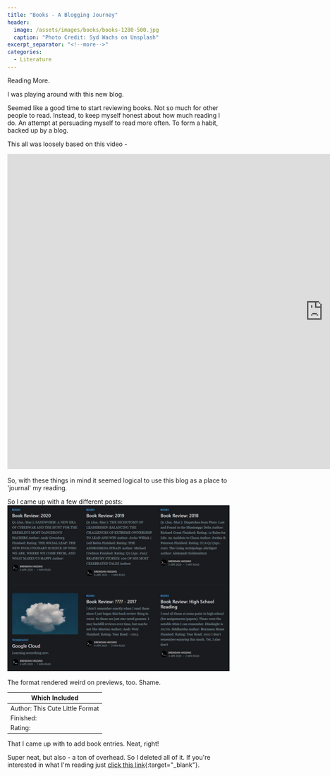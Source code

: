 ```yaml
---
title: "Books - A Blogging Journey"
header:
  image: /assets/images/books/books-1280-500.jpg
  caption: "Photo Credit: Syd Wachs on Unsplash"
excerpt_separator: "<!--more-->"
categories:
  - Literature
---
```


Reading More.
<!--more-->
I was playing around with this new blog.

Seemed like a good time to start reviewing books. Not so much for other people to read. Instead, to keep myself honest about how much reading I do. An attempt at persuading myself to read more often. To form a habit, backed up by a blog.

This all was loosely based on this video -
<iframe width="1432" height="715" src="https://www.youtube.com/embed/lIW5jBrrsS0" frameborder="0" allow="accelerometer; autoplay; encrypted-media; gyroscope; picture-in-picture" allowfullscreen></iframe>

So, with these things in mind it seemed logical to use this blog as a place to 'journal' my reading.

So I came up with a few different posts:
![Books](/assets/images/books/old-blog.JPG "Screenshot From Ghost CMS")

The format rendered weird on previews, too. Shame.
<table>
<thead>
<tr >
<th>Which Included</th>
</tr>
</thead>
<tbody>
<tr>
<td>Author: This Cute Little Format</td>
</tr>
<tr>
<td>Finished: <i style="color:#33cc33;" class="fas fa-check" aria-hidden="true"></i></td>
</tr>
<tr>
<td>Rating: <i style="color:#ffcc00;" class="fas fa-star" aria-hidden="true"></i><i style="color:#ffcc00;" class="fas fa-star" aria-hidden="true"></i><i style="color:#ffcc00;" class="fas fa-star" aria-hidden="true"></i><i style="color:#ffcc00;" class="fas fa-star-half-alt" aria-hidden="true"><i style="color:#ffcc00;" class="far fa-star" aria-hidden="true"></i></i></td>
</tr>
</tbody>
</table>

That I came up with to add book entries. Neat, right!

Super neat, but also - a ton of overhead.
So I deleted all of it.
If you're interested in what I'm reading just [click this link](https://www.librarything.com/catalog/bhiggs){:target="_blank"}.
